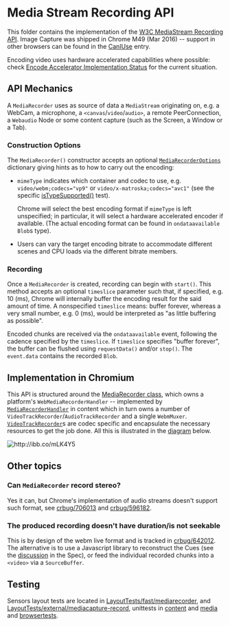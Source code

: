 # Media Stream Recording API

This folder contains the implementation of the [W3C MediaStream Recording API].
Image Capture was shipped in Chrome M49 (Mar 2016) -- support in other browsers
can be found in the [CanIUse] entry.

Encoding video uses hardware accelerated capabilities where possible: check
[Encode Accelerator Implementation Status] for the current situation.

[W3C MediaStream Recording API]: https://w3c.github.io/mediacapture-record/MediaRecorder.html
[CanIUse]: http://caniuse.com/#feat=mediarecorder
[Encode Accelerator Implementation Status]: https://github.com/yellowdoge/mediacapture-record-implementation-status/blob/master/chromium.md

## API Mechanics

A `MediaRecorder` uses as source of data a `MediaStream` originating on, e.g. a
WebCam, a microphone, a `<canvas`/`video`/`audio>`, a remote PeerConnection, a
`Webaudio` Node or some content capture (such as the Screen, a Window or a
Tab).

### Construction Options

The `MediaRecorder()` constructor accepts an optional [`MediaRecorderOptions`]
dictionary giving hints as to how to carry out the encoding:

- `mimeType` indicates which container and codec to use, e.g.
 `video/webm;codecs="vp9"` or `video/x-matroska;codecs="avc1"` (see the specific
 [isTypeSupported()] test).

  Chrome will select the best encoding format if `mimeType` is left
  unspecified; in particular, it will select a hardware accelerated encoder if
  available. (The actual encoding format can be found in `ondataavailable`
 `Blob`s type).

- Users can vary the target encoding bitrate to accommodate different scenes and
CPU loads via the different bitrate members.

### Recording

Once a `MediaRecorder` is created, recording can begin with `start()`. This
method accepts an optional `timeslice` parameter such that, if specified, e.g.
10 (ms), Chrome will internally buffer the encoding result for the said amount
of time. A nonspecified `timeslice` means: buffer forever, whereas a very small
number, e.g. 0 (ms), would be interpreted as "as little buffering as possible".

Encoded chunks are received via the `ondataavailable` event, following the
cadence specified by the `timeslice`. If `timeslice` specifies "buffer forever",
the buffer can be flushed using `requestData()` and/or `stop()`.  The
`event.data` contains the recorded `Blob`.

[`MediaRecorderOptions`]: https://w3c.github.io/mediacapture-record/MediaRecorder.html#mediarecorderoptions-section
[isTypeSupported()]: https://chromium.googlesource.com/chromium/src/+/master/third_party/WebKit/LayoutTests/fast/mediarecorder/MediaRecorder-isTypeSupported.html

## Implementation in Chromium

This API is structured around the [MediaRecorder class], which owns a platform's
`WebMediaRecorderHandler` -- implemented by [`MediaRecorderHandler`] in content
which in turn owns a number of `VideoTrackRecorder`/`AudioTrackRecorder` and a
single `WebmMuxer`.  [`VideoTrackRecorder`]s are codec specific and encapsulate
the necessary resources to get the job done.  All this is illustrated in the
[diagram] below.


[MediaRecorder class]: https://w3c.github.io/mediacapture-record/MediaRecorder.html#mediarecorder-api
[`MediaRecorder()`]: (https://w3c.github.io/mediacapture-record/MediaRecorder.html#mediarecorder-constructor)
[`MediaRecorderHandler`]: (https://chromium.googlesource.com/chromium/src/+/master/content/renderer/media_recorder/media_recorder_handler.h)
[`VideoTrackRecorder`]: https://chromium.googlesource.com/chromium/src/+/master/content/renderer/media_recorder/video_track_recorder.h
[diagram]: (http://ibb.co/mLK4Y5)

![http://ibb.co/mLK4Y5 ](http://preview.ibb.co/j1RjY5/DD_Media_Capabilities_Encoding.png)

## Other topics

### Can `MediaRecorder` record stereo?

Yes it can, but Chrome's implementation of audio streams doesn't support such
format, see [crbug/706013] and [crbug/596182].

[crbug/706013]: https://crbug.com/706013
[crbug/596182]: https://crbug.com/596182

### The produced recording doesn't have duration/is not seekable

This is by design of the webm live format and is tracked in [crbug/642012]. The
alternative is to use a Javascript library to reconstruct the Cues (see the
[discussion] in the Spec), or feed the individual recorded chunks into a
`<video>` via a `SourceBuffer`.

[crbug/642012]: https://crbug.com/642012
[discussion]: https://github.com/w3c/mediacapture-record/issues/119

## Testing

Sensors layout tests are located in [LayoutTests/fast/mediarecorder], and
[LayoutTests/external/mediacapture-record], unittests in [content] and [media]
and [browsertests].

[LayoutTests/fast/mediarecorder]: https://chromium.googlesource.com/chromium/src/+/master/third_party/WebKit/LayoutTests/fast/mediarecorder/
[LayoutTests/external/mediacapture-record]: https://chromium.googlesource.com/chromium/src/+/master/third_party/WebKit/LayoutTests/external/wpt/mediacapture-record/
[content]: https://chromium.googlesource.com/chromium/src/+/master/content/renderer/media_recorder/?q=content/+media_recorder&dr
[media]: https://chromium.googlesource.com/chromium/src/+/master/media/muxers
[browsertests]: https://chromium.googlesource.com/chromium/src/+/master/content/browser/webrtc/webrtc_media_recorder_browsertest.cc

